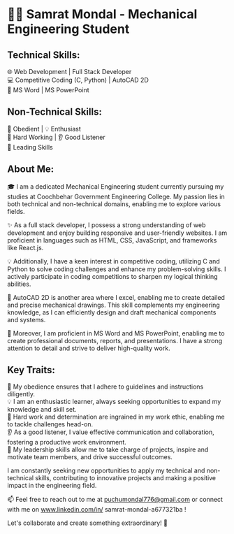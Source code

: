 # **👨‍🎓 Samrat Mondal - Mechanical Engineering Student**
## Technical Skills:
🌐 Web Development | Full Stack Developer \
💻 Competitive Coding (C, Python) | AutoCAD 2D \
📝 MS Word | MS PowerPoint

## Non-Technical Skills:
🙌 Obedient | 💡 Enthusiast \
💪 Hard Working | 👂 Good Listener \
🚀 Leading Skills

## About Me:
🎓 I am a dedicated Mechanical Engineering student currently pursuing my studies at Coochbehar Government Engineering College. My passion lies in both technical and non-technical domains, enabling me to explore various fields.

✨ As a full stack developer, I possess a strong understanding of web development and enjoy building responsive and user-friendly websites. I am proficient in languages such as HTML, CSS, JavaScript, and frameworks like React.js.

💡 Additionally, I have a keen interest in competitive coding, utilizing C and Python to solve coding challenges and enhance my problem-solving skills. I actively participate in coding competitions to sharpen my logical thinking abilities.

📐 AutoCAD 2D is another area where I excel, enabling me to create detailed and precise mechanical drawings. This skill complements my engineering knowledge, as I can efficiently design and draft mechanical components and systems.

📝 Moreover, I am proficient in MS Word and MS PowerPoint, enabling me to create professional documents, reports, and presentations. I have a strong attention to detail and strive to deliver high-quality work.

## Key Traits:
🙌 My obedience ensures that I adhere to guidelines and instructions diligently. \
💡 I am an enthusiastic learner, always seeking opportunities to expand my knowledge and skill set. \
💪 Hard work and determination are ingrained in my work ethic, enabling me to tackle challenges head-on. \
👂 As a good listener, I value effective communication and collaboration, fostering a productive work environment. \
🚀 My leadership skills allow me to take charge of projects, inspire and motivate team members, and drive successful outcomes.

I am constantly seeking new opportunities to apply my technical and non-technical skills, contributing to innovative projects and making a positive impact in the engineering field.

📫 Feel free to reach out to me at puchumondal776@gmail.com or connect with me on www.linkedin.com/in/
samrat-mondal-a677321ba
!

Let's collaborate and create something extraordinary! 🚀

<!--
**Samrat0709/Samrat0709** is a ✨ _special_ ✨ repository because its `README.md` (this file) appears on your GitHub profile.

Here are some ideas to get you started:

- 🌱 I’m currently learning ...Machine learning and Front-end development
- 👯 I’m looking to collaborate on ...
- 🤔 I’m looking for help with ...
- 💬 Ask me about ...
- 📫 How to reach me: ...
- 😄 Pronouns: ...
- ⚡ Fun fact: ...
-->
